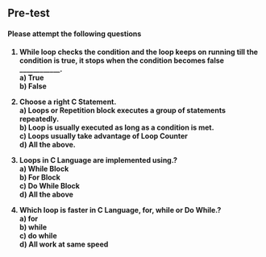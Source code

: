 ## <b> Pre-test
#### Please attempt the following questions

1) While loop checks the condition and the loop keeps on running till the condition is true, it stops when the condition becomes false ____________.<br>
<b>a) True<br></b>
b) False<br>

2) Choose a right C Statement.<br>
a) Loops or Repetition block executes a group of statements repeatedly.<br>
b) Loop is usually executed as long as a condition is met.<br>
c) Loops usually take advantage of Loop Counter<br>
<b>d) All the above.</b><br>

3) Loops in C Language are implemented using.?<br>
a) While Block<br>
b) For Block<br>
c) Do While Block<br>
<b>d) All the above</b><br>

4) Which loop is faster in C Language, for, while or Do While.? <br>
a) for<br>
b) while<br>
c) do while<br>
<b>d)  All work at same speed<br></b>

